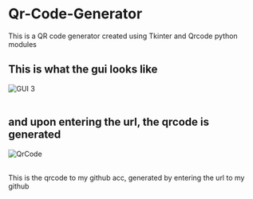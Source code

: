 # Qr-Code-Generator
This is a QR code generator created using Tkinter and Qrcode python modules

## This is what the gui looks like 

![GUI 3](https://github.com/BhanujISNOTACODER/Qr-Code-Generator/assets/122614303/d18d42f8-bea3-47cd-a301-596e04034879)
<br><br>
## and upon entering the url, the qrcode is generated
![QrCode](https://github.com/BhanujISNOTACODER/Qr-Code-Generator/assets/122614303/f0536ed0-da83-4084-aeef-6a14604a5e84)
<br><br>

This is the qrcode to my github acc, generated by entering the url to my github
